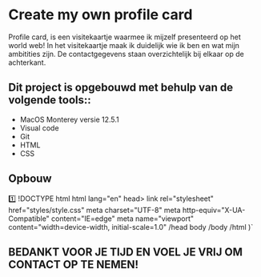 <h1> Create my own profile card </h1>
Profile card, is een visitekaartje waarmee ik mijzelf presenteerd op het world web!
In het visitekaartje maak ik duidelijk wie ik ben en wat mijn ambitities zijn. De contactgegevens staan overzichtelijk bij elkaar op de achterkant. 

<h2>Dit project is opgebouwd met behulp van de volgende tools::</h2>

* MacOS Monterey versie 12.5.1 
* Visual code
* Git
* HTML 
* CSS

<h2>Opbouw</h2>

1️⃣ !DOCTYPE html
html lang="en"
head>
  link rel="stylesheet" href="styles/style.css"
  meta charset="UTF-8"
  meta http-equiv="X-UA-Compatible" content="IE=edge"
  meta name="viewport" content="width=device-width, initial-scale=1.0"
/head
body
/body
/html
)`

<h2>BEDANKT VOOR JE TIJD EN VOEL JE VRIJ OM CONTACT OP TE NEMEN! </h2>

